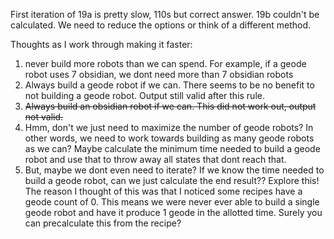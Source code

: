 First iteration of 19a is pretty slow, 110s but correct answer. 19b couldn't be calculated. We need to reduce the options or think of a different method.

Thoughts as I work through making it faster:

1. never build more robots than we can spend. For example, if a geode robot uses 7 obsidian, we dont need more than 7 obsidian robots
2. Always build a geode robot if we can. There seems to be no benefit to not building a geode robot. Output still valid after this rule. 
3. ~~Always build an obsidian robot if we can. This did not work out, output not valid.~~
4. Hmm, don't we just need to maximize the number of geode robots? In other words, we need to work towards building as many geode robots as we can? Maybe calculate the minimum time needed to build a geode robot and use that to throw away all states that dont reach that.
5. But, maybe we dont even need to iterate? If we know the time needed to build a geode robot, can we just calculate the end result?? Explore this! The reason I thought of this was that I noticed some recipes have a geode count of 0. This means we were never ever able to build a single geode robot and have it produce 1 geode in the allotted time. Surely you can precalculate this from the recipe?
